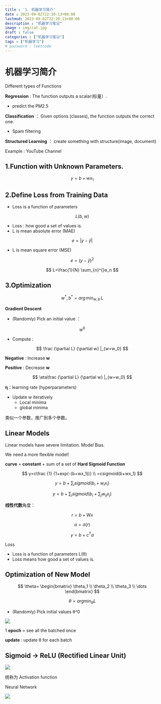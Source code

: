 ```yaml
---
title : '1. 机器学习简介'
date : 2023-09-02T22:30:13+08:00
lastmod: 2023-09-02T22:20:13+08:00
description : "机器学习笔记" 
image : img/cat.jpg
draft : false    
categories : ["机器学习笔记"]
tags : ["机器学习"]
# password : leetcode
---
```


# 机器学习简介

Different types of Functions

**Regression** : The function outputs a scalar(标量）.

- predict the PM2.5

**Classification** ： Given options (classes), the function outputs the correct one.

- Spam filtering

**Structured Learning** ： create something with structure(image, document)

Example : YouTube Channel  

## 1.Function with Unknown Parameters.

$$
y=b+wx_1
$$

## 2.Define Loss from Training Data

- Loss is a function of parameters 

$$
L(b,w)
$$

- Loss : how good a set of values is.
- L is mean absolute error (MAE)


$$
e=\left | y-\hat{y}  \right |
$$

- L is mean square error (MSE)

$$
e=(y-\hat{y})^2
$$

$$
L=\frac{1}{N} \sum_{n}^{}e_n
$$

## 3.Optimization

$$
w^*,b^*=arg\,\min_{w,b} \,L
$$

**Gradient Descent** 

- (Randomly) Pick an initial value ：

$$
w^0
$$

- Compute :

$$
\frac {\partial L} {\partial w} |_{w=w_0}
$$

**Negative** : Increase **w**

**Positive** : Decrease **w**

$$
\eta\frac {\partial L} {\partial w} |_{w=w_0}
$$

**η**：learning rate (hyperparameters)

- Update w iteratively
  - Local minima
  - global minima 

类似一个参数，推广到多个参数。

## Linear Models

Linear models have severe limitation. Model Bias.

We need a more flexible model!

**curve** = **constant** + sum of a set of **Hard Sigmoid Function**

$$
y=c\frac {1} {1+exp(-(b+wx_1))} \\
=csigmoid(b+wx_1)
$$

$$
y=b+\sum_{i}sigmoid(b_i+w_ix_i)
$$

$$
y=b+\sum_{i}sigmoid(b_i+\sum_{j}w_{ij}x_j)
$$

**线性代数**角度：

$$
r=b+Wx
$$

$$
a=\sigma(r)
$$

$$
y=b+c^Ta
$$

Loss

- Loss is a function of parameters L(θ)
- Loss means how good a set of values is.

## Optimization of New Model 

$$
\theta= 
\begin{bmatrix}  
  \theta_1 \\
  \theta_2 \\
  \theta_3 \\
  \dots
\end{bmatrix}
$$

$$
\theta=arg \min_\theta L
$$

-  (Randomly) Pick initial values θ^0

![](https://cdn.jsdelivr.net/gh/kennems/blog-image/20230505112625.png)

1 **epoch** = see all the batched once   

**update** : update θ for each batch

## Sigmoid -> ReLU (Rectified Linear Unit)

![](https://cdn.jsdelivr.net/gh/kennems/blog-image/20230505113735.png)

统称为 Activation function

Neural Network

![](https://cdn.jsdelivr.net/gh/kennems/blog-image/20230505114415.png)
